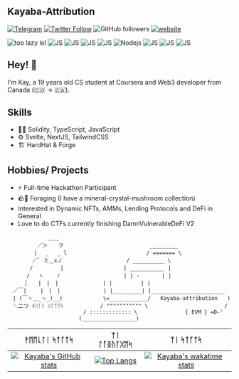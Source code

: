 ## **Kayaba-Attribution**

[![Telegram](https://img.shields.io/badge/Telegram-2CA5E0?style=flat-square&logo=telegram&logoColor=white)](https://t.me/Kayaba_Attribution)
[![Twitter Follow](https://img.shields.io/twitter/follow/JuanDavidGV_KA?label=Follow)](https://twitter.com/intent/follow?screen_name=JuanDavidGV_KA)
![GitHub followers](https://img.shields.io/github/followers/Kayaba-Attribution?label=Follow&style=social)
[![website](https://img.shields.io/badge/Website-46a2f1.svg?&style=flat-square&logo=Google-Chrome&logoColor=white&link=https://www.kayaba-attribution.dev/)](https://www.kayaba-attribution.dev/)
<p>
  <img alt="too lazy lol" src="https://img.shields.io/badge/Solidity-2F3134?style=for-the-badge&logo=solidity&logoColor=white" />
  <img alt="JS" src="https://img.shields.io/badge/Svelte-4A4A55?style=for-the-badge&logo=svelte&logoColor=FF3E00" />
  <img alt="JS" src="https://img.shields.io/badge/hardhat-F7DF1E?style=for-the-badge&logo=hardhat&logoColor=FF3E00" />
  <img alt="JS" src="https://img.shields.io/badge/TypeScript-007ACC?style=for-the-badge&logo=typescript&logoColor=white" />
  <img alt="JS" src="https://img.shields.io/badge/Ethereum-3C3C3D?style=for-the-badge&logo=Ethereum&logoColor=white" />
  <img alt="Nodejs" src="https://img.shields.io/badge/Node.js-43853D?style=for-the-badge&logo=node.js&logoColor=white" />
  <img alt="JS" src="https://img.shields.io/badge/JavaScript-323330?style=for-the-badge&logo=javascript&logoColor=F7DF1E" />
  <img alt="JS" src="https://img.shields.io/badge/Python-14354C?style=for-the-badge&logo=python&logoColor=white" />
  <img alt="JS" src="https://img.shields.io/badge/tailwindcss-%2338B2AC.svg?style=for-the-badge&logo=tailwind-css&logoColor=white" />
</p>

## Hey! 👋
I'm Kay, a 19 years old CS student at Coursera and Web3 developer from Canada (🇨🇴 -> 🇨🇦).

## Skills
- 👨‍💻 Solidity, TypeScript, JavaScript
- ⚙️ Svelte, NextJS, TailwindCSS
- 🏗️ HardHat & Forge

## Hobbies/ Projects
- ⚡ Full-time Hackathon Participant
- 🪨🍄 Foraging (I have a mineral-crystal-mushroom collection)
- Interested in Dynamic NFTs, AMMs, Lending Protocols and DeFi in General
- Love to do CTFs currently finishing DamnVulnerableDeFi V2

```
 ⠀⠀⠀⠀⠀⠀⠀⠀ ⠀＿＿                          
　　　　 　／＞　　フ⠀⠀⠀⠀⠀⠀⠀   ⠀⠀⠀⠀⠀⠀⠀       _________       
　　　　　| 　_　 _ l⠀⠀⠀⠀⠀⠀⠀   ⠀⠀⠀⠀⠀⠀⠀     / ======= \  
　 　　　／` ミ＿xノ⠀⠀⠀⠀⠀⠀⠀   ⠀⠀⠀⠀⠀⠀⠀/ __________ \    
　　 　 /　　　 　 |⠀⠀⠀⠀⠀⠀⠀   ⠀⠀⠀⠀⠀⠀| ___________ |  
　　　 /　 ヽ　　 ﾉ⠀⠀⠀⠀⠀⠀⠀   ⠀⠀⠀⠀⠀⠀⠀| | -       | |  
　 　 │　　|　|　|⠀⠀⠀⠀⠀⠀⠀   ⠀⠀| |         | |  
　／￣|　　 |　|　| ⠀⠀⠀⠀⠀⠀⠀    | |_________| |_______________________    
　| (￣ヽ＿_ヽ_)__)⠀⠀⠀⠀⠀⠀⠀   ⠀\=____________/   Kayaba-attribution   )     
　＼二つ ᛄᚢᚪᚾ ᚷᚩᛘᛖᛋ⠀⠀⠀⠀⠀⠀⠀   / """"""""""" \                        /  
⠀⠀   ⠀⠀⠀⠀⠀⠀⠀  ⠀⠀   ⠀⠀/ ::::::::::::: \               { EVM } =D-'  
⠀⠀   ⠀⠀⠀⠀⠀⠀⠀  ⠀⠀    (_________________)  
```


| ᚹᛖᛖᚳᛚᛁ ᛋᛏᚪᛏᛋ | ᛘᛁ ᛚᚪᛝᚢᚪᚷᛖᛋ     | ᛘᛁ ᛋᛏᚪᛏᛋ |
|    :----:   |          :---: | :---: |
| [![Kayaba's GitHub stats](https://github-readme-stats.vercel.app/api?username=kayaba-attribution&count_private=true&show_icons=true&theme=dark)](https://github.com/anuraghazra/github-readme-stats)       | [![Top Langs](https://github-readme-stats.vercel.app/api/top-langs/?username=Kayaba-Attribution&layout=compact)](https://github.com/anuraghazra/github-readme-stats)   | [![Kayaba's wakatime stats](https://github-readme-stats.vercel.app/api/wakatime?username=Kayaba_Attribution)](https://github.com/anuraghazra/github-readme-stats) |


<!--START_SECTION:waka-->
<!--END_SECTION:waka-->


